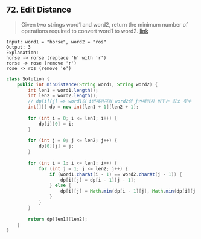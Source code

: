 ## 72. Edit Distance
> Given two strings word1 and word2, return the minimum number of operations required to convert word1 to word2. [link](https://leetcode.com/problems/edit-distance/)
```
Input: word1 = "horse", word2 = "ros"
Output: 3
Explanation: 
horse -> rorse (replace 'h' with 'r')
rorse -> rose (remove 'r')
rose -> ros (remove 'e')
```
```java
class Solution {
    public int minDistance(String word1, String word2) {
        int len1 = word1.length();
        int len2 = word2.length();
        // dp[i][j] => word1의 i번째까지와 word2의 j번째까지 바꾸는 최소 횟수
        int[][] dp = new int[len1 + 1][len2 + 1];
        
        for (int i = 0; i <= len1; i++) {
            dp[i][0] = i;
        }
        
        for (int j = 0; j <= len2; j++) {
            dp[0][j] = j;
        }
        
        for (int i = 1; i <= len1; i++) {
            for (int j = 1; j <= len2; j++) {
                if (word1.charAt(i - 1) == word2.charAt(j - 1)) {
                    dp[i][j] = dp[i - 1][j - 1];
                } else {
                    dp[i][j] = Math.min(dp[i - 1][j], Math.min(dp[i][j - 1], dp[i - 1][j - 1])) + 1;
                }
            }
        }
        
        return dp[len1][len2];
    }
}
```